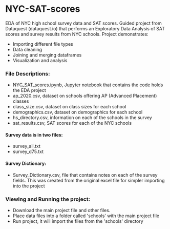 # NYC-SAT-scores
EDA of NYC high school survey data and SAT scores.
Guided project from Dataquest (dataquest.io) that performs an Exploratory Data Analysis of SAT scores and survey results from NYC schools.  Project demonstrates:
- Importing different file types
- Data cleaning
- Joining and merging dataframes
- Visualization and analysis

### File Descriptions:
- NYC_SAT_scores.ipynb, Jupyter notebook that contains the code holds the EDA project
- ap_2020.csv, dataset on schools offering AP (Advanced Placement) classes
- class_size.csv, dataset on class sizes for each school
- demographics.csv, dataset on demographics for each school
- hs_directory.csv, information on each of the schools in the survey
- sat_results.csv, SAT scores for each of the NYC schools
#### Survey data is in two files:
- survey_all.txt
- survey_d75.txt
#### Survey Dictionary:
- Survey_Dictionary.csv, file that contains notes on each of the survey fields.  This was created from the original excel file for simpler importing into the project

### Viewing and Running the project:
- Download the main project file and other files.
- Place data files into a folder called 'schools' with the main project file
- Run project, it will import the files from the 'schools' directory
